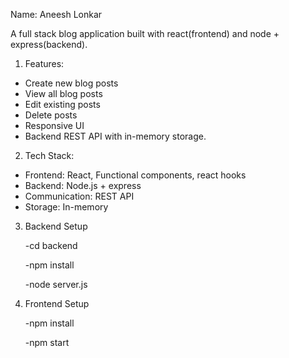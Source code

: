 Name: Aneesh Lonkar

A full stack blog application built with react(frontend) and node + express(backend).

1. Features:
- Create new blog posts
- View all blog posts
- Edit existing posts
- Delete posts
- Responsive UI
- Backend REST API with in-memory storage.


2. Tech Stack:
- Frontend: React, Functional components, react hooks
- Backend: Node.js + express
- Communication: REST API
- Storage: In-memory

3. Backend Setup
   
     -cd backend
   
     -npm install
   
      -node server.js

5. Frontend Setup

      -npm install
  
      -npm start

